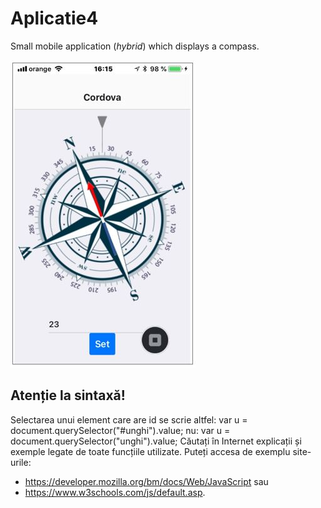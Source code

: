 # Aplicatie4
Small mobile application (*hybrid*) which displays a compass.

![The compass](images/imagine.jpg?raw=true "")

## Atenție la sintaxă! 
Selectarea unui element care are id se scrie altfel:
var u = document.querySelector("#unghi").value;
nu:
var u = document.querySelector("unghi").value;
Căutați în Internet explicații și exemple legate de toate funcțiile utilizate. Puteți accesa de exemplu site-urile:
* https://developer.mozilla.org/bm/docs/Web/JavaScript sau 
* https://www.w3schools.com/js/default.asp.
